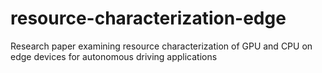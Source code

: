# resource-characterization-edge
Research paper examining resource characterization of GPU and CPU on edge devices for autonomous driving applications
